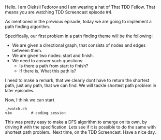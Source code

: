 Hello. I am Oleksii Fedorov and I am wearing a hat of That TDD Fellow. That
means you are watching TDD Screencast episode #4.

As mentioned in the previous episode, today we are going to implement a path
finding algorithm.

Specifically, our first problem in a path finding theme will be the following:

- We are given a directional graph, that consists of nodes and edges between
  them.
- We are given two nodes: start and finish.
- We need to answer such questions:
  - Is there a path from start to finish?
  - If there is, What this path is?

I need to make a remark, that we clearly dont have to return the shortest path,
just any path, that we can find. We will tackle shortest path problem in later
episodes.

Now, I think we can start.

```
./watch.sh
vim         # coding session
```

This was pretty easy to make a DFS algorithm to emerge on its own, by driving
it with the specification. Lets see if it is possible to do the same with
shortest path problem.. Next time, on the TDD Screencast. Have a nice day.
